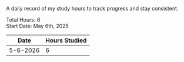A daily record of my study hours to track progress and stay consistent.

Total Hours: 6  
Start Date: May 6th, 2025

| **Date** | **Hours Studied** |
| -------- | ----------------- |
| 5-6-2026 | 6                 |



